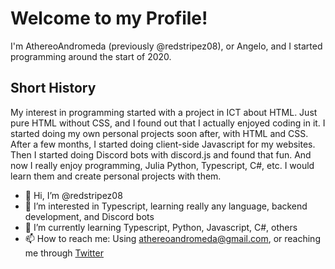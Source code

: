 # Welcome to my Profile!

I'm AthereoAndromeda (previously @redstripez08), or Angelo, and I started programming around the start of 2020. 

## Short History
My interest in programming started with a project in ICT about HTML. Just pure HTML without CSS,
and I found out that I actually enjoyed coding in it. I started doing my own personal projects soon after, with HTML and CSS. After a few months, I started
doing client-side Javascript for my websites. Then I started doing Discord bots with discord.js and found that fun. And now I really enjoy programming, Julia
Python, Typescript, C#, etc. I would learn them and create personal projects with them.


- 👋 Hi, I’m @redstripez08
- 👀 I’m interested in Typescript, learning really any language, backend development, and Discord bots
- 🌱 I’m currently learning Typescript, Python, Javascript, C#, others
- 📫 How to reach me: Using [athereoandromeda@gmail.com](mailto:athereoandromeda@gmail.com), or reaching me through [Twitter](https://twitter.com/Athereo_A)
<!-- 
- 💞️ I’m looking to collaborate on ... 
-->

<!---
redstripez08/redstripez08 is a ✨ special ✨ repository because its `README.md` (this file) appears on your GitHub profile.
You can click the Preview link to take a look at your changes.
--->
